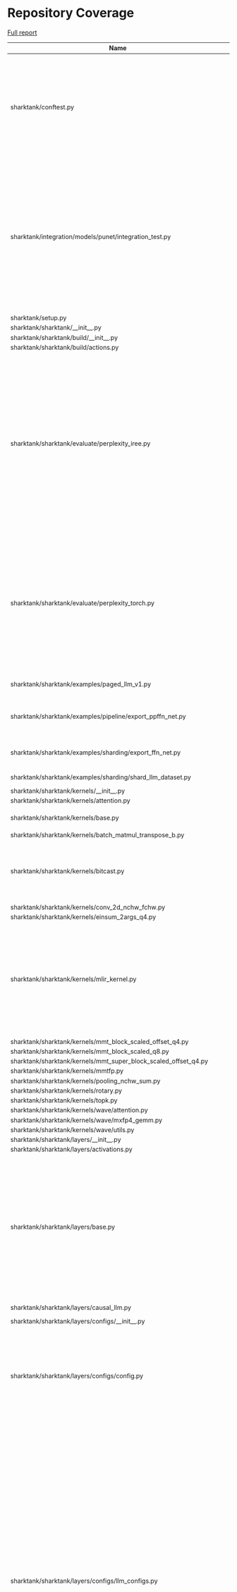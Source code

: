 # Repository Coverage

[Full report](https://htmlpreview.github.io/?https://github.com/vivekkhandelwal1/shark-ai/blob/python-coverage-comment-action-data/htmlcov/index.html)

| Name                                                                          |    Stmts |     Miss |   Cover |   Missing |
|------------------------------------------------------------------------------ | -------: | -------: | ------: | --------: |
| sharktank/conftest.py                                                         |      165 |       15 |     91% |352, 357, 364, 371, 446, 470, 475-478, 488, 493, 507, 531, 534-535 |
| sharktank/integration/models/punet/integration\_test.py                       |       94 |       57 |     39% |15-16, 21-31, 52-62, 70-80, 90-101, 110-121, 131-143, 150, 155-167, 174, 185-192, 210-220, 242-255 |
| sharktank/setup.py                                                            |       18 |       18 |      0% |      7-34 |
| sharktank/sharktank/\_\_init\_\_.py                                           |        4 |        1 |     75% |        15 |
| sharktank/sharktank/build/\_\_init\_\_.py                                     |        1 |        1 |      0% |         7 |
| sharktank/sharktank/build/actions.py                                          |       45 |       45 |      0% |     7-109 |
| sharktank/sharktank/evaluate/perplexity\_iree.py                              |      249 |      210 |     16% |70-91, 95-101, 106-128, 136-163, 171-208, 218-245, 250-295, 300-349, 352-407, 414-462, 475-529, 536-585, 589 |
| sharktank/sharktank/evaluate/perplexity\_torch.py                             |      181 |      144 |     20% |54-57, 61-67, 72-94, 113-139, 143-161, 165-229, 243-282, 296-352, 377-402, 406-446, 450 |
| sharktank/sharktank/examples/paged\_llm\_v1.py                                |       63 |       54 |     14% |32-116, 122 |
| sharktank/sharktank/examples/pipeline/export\_ppffn\_net.py                   |       83 |        5 |     94% |95, 144, 150, 174, 181 |
| sharktank/sharktank/examples/sharding/export\_ffn\_net.py                     |       59 |       13 |     78% |51-63, 82, 88, 113, 120 |
| sharktank/sharktank/examples/sharding/shard\_llm\_dataset.py                  |       23 |        3 |     87% |33, 36, 51 |
| sharktank/sharktank/kernels/\_\_init\_\_.py                                   |       13 |        0 |    100% |           |
| sharktank/sharktank/kernels/attention.py                                      |       22 |        2 |     91% |     40-75 |
| sharktank/sharktank/kernels/base.py                                           |       52 |        5 |     90% |136, 155-160 |
| sharktank/sharktank/kernels/batch\_matmul\_transpose\_b.py                    |       49 |        0 |    100% |           |
| sharktank/sharktank/kernels/bitcast.py                                        |       63 |       40 |     37% |58-69, 75-88, 97-108, 114-127, 136-139 |
| sharktank/sharktank/kernels/conv\_2d\_nchw\_fchw.py                           |       64 |        0 |    100% |           |
| sharktank/sharktank/kernels/einsum\_2args\_q4.py                              |      122 |        2 |     98% |   69, 179 |
| sharktank/sharktank/kernels/mlir\_kernel.py                                   |      204 |       18 |     91% |40, 43, 47, 112, 123, 129, 131, 220, 262, 269, 277, 321, 329, 369-374, 382 |
| sharktank/sharktank/kernels/mmt\_block\_scaled\_offset\_q4.py                 |       50 |        3 |     94% |     94-96 |
| sharktank/sharktank/kernels/mmt\_block\_scaled\_q8.py                         |       38 |        0 |    100% |           |
| sharktank/sharktank/kernels/mmt\_super\_block\_scaled\_offset\_q4.py          |       59 |        0 |    100% |           |
| sharktank/sharktank/kernels/mmtfp.py                                          |       41 |        2 |     95% |     68-69 |
| sharktank/sharktank/kernels/pooling\_nchw\_sum.py                             |       38 |        0 |    100% |           |
| sharktank/sharktank/kernels/rotary.py                                         |       31 |        0 |    100% |           |
| sharktank/sharktank/kernels/topk.py                                           |       30 |        0 |    100% |           |
| sharktank/sharktank/kernels/wave/attention.py                                 |       48 |        0 |    100% |           |
| sharktank/sharktank/kernels/wave/mxfp4\_gemm.py                               |       94 |        0 |    100% |           |
| sharktank/sharktank/kernels/wave/utils.py                                     |        9 |        0 |    100% |           |
| sharktank/sharktank/layers/\_\_init\_\_.py                                    |       15 |        0 |    100% |           |
| sharktank/sharktank/layers/activations.py                                     |        3 |        0 |    100% |           |
| sharktank/sharktank/layers/base.py                                            |      177 |       27 |     85% |131, 206-209, 224, 242, 259-260, 269, 298, 366-374, 385-398, 400, 404-407, 411, 417, 424 |
| sharktank/sharktank/layers/causal\_llm.py                                     |       69 |        6 |     91% |53, 57-62, 132 |
| sharktank/sharktank/layers/configs/\_\_init\_\_.py                            |        2 |        0 |    100% |           |
| sharktank/sharktank/layers/configs/config.py                                  |      172 |       16 |     91% |17, 139, 196, 205-211, 219, 234, 248-254, 267, 269, 289, 313 |
| sharktank/sharktank/layers/configs/llm\_configs.py                            |      402 |       78 |     81% |28-29, 214, 218, 222, 229, 231, 235, 237, 246, 249-252, 278-285, 295-298, 304-307, 311-316, 328-331, 342-343, 354-355, 446-447, 452, 543, 549-557, 566-578, 617, 639, 663-667, 703-706, 710-714 |
| sharktank/sharktank/layers/conv.py                                            |      100 |       61 |     39% |48, 58, 61, 63, 80, 95-110, 113-143, 157-172, 175-205 |
| sharktank/sharktank/layers/ffn\_block.py                                      |       26 |        0 |    100% |           |
| sharktank/sharktank/layers/ffn\_moe\_block.py                                 |       83 |       25 |     70% |65-73, 203-237, 243-246, 253-259 |
| sharktank/sharktank/layers/latent\_attention\_block.py                        |       55 |        4 |     93% |42, 62, 85-86 |
| sharktank/sharktank/layers/linear.py                                          |       42 |        4 |     90% |56, 67, 75, 83 |
| sharktank/sharktank/layers/mixture\_of\_experts\_block.py                     |       71 |        5 |     93% |48, 52, 60, 105-109 |
| sharktank/sharktank/layers/mmdit.py                                           |      103 |        0 |    100% |           |
| sharktank/sharktank/layers/modulation.py                                      |       21 |        0 |    100% |           |
| sharktank/sharktank/layers/norm.py                                            |       37 |        0 |    100% |           |
| sharktank/sharktank/layers/paged\_attention.py                                |      471 |       17 |     96% |136, 143-149, 210, 757, 1123, 1136, 1139, 1143, 1145, 1147, 1166, 1175-1181, 1185 |
| sharktank/sharktank/layers/paged\_llama\_attention\_block.py                  |      118 |        9 |     92% |115, 125, 162, 164, 166, 234, 250-252 |
| sharktank/sharktank/layers/rotary\_embedding.py                               |       55 |        0 |    100% |           |
| sharktank/sharktank/layers/rotary\_embedding\_hf.py                           |       78 |        0 |    100% |           |
| sharktank/sharktank/layers/testing.py                                         |       44 |        1 |     98% |       302 |
| sharktank/sharktank/layers/token\_embedding.py                                |       12 |        0 |    100% |           |
| sharktank/sharktank/models/\_\_init\_\_.py                                    |        7 |        0 |    100% |           |
| sharktank/sharktank/models/clip/\_\_init\_\_.py                               |        2 |        0 |    100% |           |
| sharktank/sharktank/models/clip/clip.py                                       |      206 |       31 |     85% |80, 123, 131, 143, 159-162, 171, 249, 326, 337, 340, 343, 397, 412, 439, 454, 487, 490, 493, 544-557, 568-570 |
| sharktank/sharktank/models/clip/export.py                                     |       27 |       10 |     63% |40-43, 51-59 |
| sharktank/sharktank/models/clip/export\_toy\_text\_model\_iree\_test\_data.py |       11 |        1 |     91% |        29 |
| sharktank/sharktank/models/clip/testing.py                                    |       67 |        4 |     94% |   175-179 |
| sharktank/sharktank/models/deepseek/testing.py                                |       22 |        0 |    100% |           |
| sharktank/sharktank/models/deepseek/toy\_deepseek.py                          |       33 |        9 |     73% | 82-92, 96 |
| sharktank/sharktank/models/dummy/\_\_init\_\_.py                              |        1 |        0 |    100% |           |
| sharktank/sharktank/models/dummy/dummy.py                                     |       39 |        0 |    100% |           |
| sharktank/sharktank/models/flux/\_\_init\_\_.py                               |        1 |        0 |    100% |           |
| sharktank/sharktank/models/flux/compile.py                                    |        1 |        0 |    100% |           |
| sharktank/sharktank/models/flux/export.py                                     |       55 |       24 |     56% |35-36, 56, 80, 95-98, 104-127 |
| sharktank/sharktank/models/flux/export\_flux\_transformer\_mlir.py            |       13 |       13 |      0% |      7-38 |
| sharktank/sharktank/models/flux/flux.py                                       |      233 |       29 |     88% |82-91, 117-121, 129, 135, 137, 142, 147, 152, 218, 222, 235, 242, 268-279, 288, 407 |
| sharktank/sharktank/models/flux/testing.py                                    |       54 |       10 |     81% |31, 154, 209-227 |
| sharktank/sharktank/models/grok/testing.py                                    |       22 |        0 |    100% |           |
| sharktank/sharktank/models/grok/toy\_grok.py                                  |       31 |        6 |     81% | 66-71, 75 |
| sharktank/sharktank/models/llama4/testing.py                                  |       41 |        1 |     98% |        17 |
| sharktank/sharktank/models/llama/testing.py                                   |       35 |        0 |    100% |           |
| sharktank/sharktank/models/llama/toy\_llama.py                                |       28 |        6 |     79% | 66-72, 76 |
| sharktank/sharktank/models/llm/\_\_init\_\_.py                                |        1 |        0 |    100% |           |
| sharktank/sharktank/models/llm/llm.py                                         |      135 |        4 |     97% |211, 273, 298, 301 |
| sharktank/sharktank/models/llm/testing.py                                     |       13 |       13 |      0% |      1-32 |
| sharktank/sharktank/models/punet/config.py                                    |       84 |       34 |     60% |70-82, 87-91, 98-122, 126-130 |
| sharktank/sharktank/models/punet/layers.py                                    |      324 |      191 |     41% |135-180, 195-226, 258, 280-285, 303-330, 341-355, 366-388, 393-397, 400-410, 418-444, 452-499, 513-519, 524-529, 616-624, 627-631, 654-659, 668-695, 720-725, 728, 738-739, 742-744 |
| sharktank/sharktank/models/punet/sharding.py                                  |       31 |        0 |    100% |           |
| sharktank/sharktank/models/punet/testing.py                                   |       65 |        0 |    100% |           |
| sharktank/sharktank/models/punet/tools/sample\_data.py                        |       26 |       21 |     19% |15-20, 33-46, 50-53 |
| sharktank/sharktank/models/t5/\_\_init\_\_.py                                 |        2 |        0 |    100% |           |
| sharktank/sharktank/models/t5/export.py                                       |       58 |       31 |     47% |37-41, 51-67, 92-100, 112-143 |
| sharktank/sharktank/models/t5/t5.py                                           |      344 |      103 |     70% |126, 160, 189, 236-240, 266-269, 272-284, 313, 326, 334-336, 347, 360, 436-448, 464-480, 517, 557-571, 591-597, 605-642, 649-655, 662, 710, 713, 719-753, 780, 787, 793, 801, 840-842, 850-861, 894-895, 901-905, 911, 926-927, 949-959, 985, 1013, 1018, 1023-1025, 1031, 1034 |
| sharktank/sharktank/models/t5/testing.py                                      |       22 |        0 |    100% |           |
| sharktank/sharktank/models/vae/config.py                                      |       39 |       13 |     67% |44-48, 54-62 |
| sharktank/sharktank/models/vae/layers.py                                      |       97 |        6 |     94% |48, 101, 103, 205, 231, 235 |
| sharktank/sharktank/models/vae/model.py                                       |       67 |        7 |     90% |24-25, 33, 63, 94, 108, 116 |
| sharktank/sharktank/models/vae/testing.py                                     |       14 |        0 |    100% |           |
| sharktank/sharktank/models/vae/tools/diffuser\_ref.py                         |       50 |       13 |     74% |39-60, 87, 104 |
| sharktank/sharktank/models/vae/tools/run\_vae.py                              |       75 |       47 |     37% |64-158, 162 |
| sharktank/sharktank/models/vae/tools/sample\_data.py                          |       14 |        5 |     64% |27-29, 39-40 |
| sharktank/sharktank/ops/\_\_init\_\_.py                                       |       12 |        0 |    100% |           |
| sharktank/sharktank/ops/\_registry.py                                         |      144 |        8 |     94% |108, 113, 229-232, 243, 278, 297 |
| sharktank/sharktank/ops/attention\_impls.py                                   |       48 |       29 |     40% |32-38, 43-54, 60-81, 88, 99 |
| sharktank/sharktank/ops/custom\_impls.py                                      |       86 |       22 |     74% |62-66, 84, 100, 119, 123-134, 149, 153-156, 179, 181, 183 |
| sharktank/sharktank/ops/default\_impls.py                                     |      508 |       92 |     82% |120, 122, 154, 156, 158, 191, 193, 195, 258-261, 293, 295, 309-310, 325-332, 346-353, 367, 372-390, 404, 414, 591, 593, 595, 597, 616, 635, 646-648, 687, 737, 808, 813, 818, 824, 856-863, 869, 958, 962, 1008, 1013-1030, 1035, 1040 |
| sharktank/sharktank/ops/qconv\_impls.py                                       |      123 |       31 |     75% |47, 53, 67-71, 88, 94, 109, 137-142, 168-177, 229, 252, 270-285, 298, 303, 310 |
| sharktank/sharktank/ops/qlinear\_impls.py                                     |       91 |       16 |     82% |40, 65, 84, 88, 102-105, 116-117, 143-144, 162, 165, 188-190, 209 |
| sharktank/sharktank/ops/quantized\_impls.py                                   |       21 |        7 |     67% |24-25, 32, 41, 49-52 |
| sharktank/sharktank/ops/shape.py                                              |       23 |        1 |     96% |        76 |
| sharktank/sharktank/ops/sharded\_impls.py                                     |      825 |       59 |     93% |220, 442, 484-486, 493, 501, 516, 541, 552-553, 560-561, 631-640, 690-698, 860, 873, 919, 938, 941, 946, 949, 1008-1010, 1070, 1087, 1096, 1105, 1132, 1146, 1156, 1180, 1207, 1209, 1219, 1221, 1286, 1442, 1651, 1658, 1777-1778, 1802, 1865, 1878, 1891, 1895, 1935-1936, 1941-1942 |
| sharktank/sharktank/ops/signatures.py                                         |      724 |      146 |     80% |101, 114, 120, 131, 142, 159, 164, 176, 195, 228, 247, 265, 280, 299, 317, 332, 350, 363, 369, 385, 398, 414, 428, 442-455, 467, 483-489, 495, 508, 523, 528-534, 540, 553, 559, 575, 616, 638, 646, 665, 673, 690, 698, 715, 721, 734, 748, 776, 789, 814, 840, 858, 864, 880, 897, 918, 937, 945, 956, 968, 986, 994, 1001-1007, 1013, 1026, 1034, 1052, 1058, 1071, 1081, 1102, 1116, 1135, 1139, 1148, 1159, 1173, 1184, 1195, 1217, 1225, 1241, 1257, 1276, 1286, 1303, 1312, 1323, 1329, 1342, 1353, 1366, 1372, 1383, 1391, 1407, 1415, 1431, 1437, 1448, 1473, 1485, 1491, 1504, 1510, 1523, 1529, 1542, 1548, 1561, 1567, 1578, 1584, 1597, 1603, 1616, 1628, 1646, 1660, 1699, 1707, 1723, 1729, 1740, 1746, 1757, 1771, 1798 |
| sharktank/sharktank/ops/utils.py                                              |       47 |        1 |     98% |        53 |
| sharktank/sharktank/pipelines/flux/\_\_init\_\_.py                            |        2 |        0 |    100% |           |
| sharktank/sharktank/pipelines/flux/flux\_pipeline.py                          |      137 |      109 |     20% |39-92, 120-132, 154-187, 209-227, 237, 243-245, 268-276, 294-316, 319, 338-367, 372-473, 477 |
| sharktank/sharktank/tools/import\_hf\_dataset.py                              |       16 |       10 |     38% | 33-54, 60 |
| sharktank/sharktank/tools/sharktank.py                                        |       37 |        3 |     92% |60, 65, 83 |
| sharktank/sharktank/transforms/dataset/\_\_init\_\_.py                        |        2 |        0 |    100% |           |
| sharktank/sharktank/transforms/dataset/dataset.py                             |        7 |        1 |     86% |        24 |
| sharktank/sharktank/transforms/dataset/sharding.py                            |       38 |       28 |     26% |32-34, 37-49, 54-68, 71 |
| sharktank/sharktank/types/\_\_init\_\_.py                                     |        5 |        0 |    100% |           |
| sharktank/sharktank/types/gguf\_interop/\_\_init\_\_.py                       |        2 |        0 |    100% |           |
| sharktank/sharktank/types/gguf\_interop/base.py                               |       70 |       50 |     29% |42-44, 48-61, 65-81, 99-104, 115-138, 142-163, 167-168 |
| sharktank/sharktank/types/gguf\_interop/layouts.py                            |      104 |       68 |     35% |47-49, 53-60, 64, 67, 107-110, 118-144, 157, 160, 170-217, 226-227, 230, 234, 237, 246-247, 250, 254, 257, 282-283, 287-300, 304, 307 |
| sharktank/sharktank/types/layout\_utils.py                                    |      111 |        8 |     93% |90, 125, 127, 204-207, 250, 259 |
| sharktank/sharktank/types/layouts.py                                          |      268 |       51 |     81% |113, 156-157, 162-163, 188-195, 282-294, 332, 337, 342, 391, 395, 471, 479, 487, 495, 508, 521, 529, 541, 544, 547-555, 558-568, 634, 642, 645, 662, 667 |
| sharktank/sharktank/types/ocp\_floats.py                                      |       82 |       18 |     78% |89-114, 159 |
| sharktank/sharktank/types/pipelining.py                                       |       32 |        0 |    100% |           |
| sharktank/sharktank/types/quantizers.py                                       |      329 |       59 |     82% |75-83, 94, 148, 240, 271-272, 275-276, 292-298, 309, 329-330, 341, 419-420, 429, 444, 450, 464, 470, 495, 497, 556, 558, 588, 592, 607-608, 625, 652, 661, 692, 694, 727, 731, 735, 758, 776, 783, 813-814, 818, 830-840 |
| sharktank/sharktank/types/sharding.py                                         |      158 |        8 |     95% |18, 34, 100, 137-148, 321 |
| sharktank/sharktank/types/tensors.py                                          |      849 |      151 |     82% |72-77, 87, 93, 103, 115, 126, 158-164, 184-185, 190, 219, 227, 248, 253, 258, 286, 290, 304, 315, 326, 331, 356, 374, 403, 407, 415-416, 427-429, 443-445, 469-471, 479-480, 510, 515-517, 522-524, 527-529, 571, 575, 592-593, 598, 654-656, 660, 662, 702, 714, 747-748, 753, 787, 791, 793, 817, 827, 836, 890-891, 914-915, 920-921, 1019, 1027, 1041-1045, 1119-1129, 1159-1160, 1178, 1180, 1182, 1190-1192, 1197, 1320, 1333, 1335-1340, 1342, 1344, 1355, 1358, 1360, 1370, 1373, 1402, 1443, 1464-1466, 1471, 1491-1501, 1527-1528, 1541, 1556, 1558, 1560, 1629, 1640-1641, 1649-1650, 1658-1659, 1665-1668, 1694-1695, 1822-1823, 1843, 1847-1848 |
| sharktank/sharktank/types/theta.py                                            |      310 |       45 |     85% |69, 77, 106, 110, 137-147, 167, 179-180, 209-210, 216, 231, 341-345, 405, 453-454, 477-478, 493-494, 514-515, 529-530, 547-548, 590-592, 596, 634-636, 641 |
| sharktank/sharktank/utils/\_\_init\_\_.py                                     |        1 |        0 |    100% |           |
| sharktank/sharktank/utils/azure.py                                            |       58 |       58 |      0% |     7-121 |
| sharktank/sharktank/utils/cli.py                                              |      109 |       66 |     39% |35-39, 72-178, 189-194, 205-217, 228-260, 275-296, 307, 320-323, 333, 346-358, 375-376, 378, 392, 397, 406-424 |
| sharktank/sharktank/utils/create\_cache.py                                    |        7 |        1 |     86% |        12 |
| sharktank/sharktank/utils/debugging.py                                        |       91 |       29 |     68% |46-63, 67-74, 81-83, 127, 138 |
| sharktank/sharktank/utils/evaluate.py                                         |       59 |       32 |     46% |29-48, 55, 69-88, 129-149 |
| sharktank/sharktank/utils/export.py                                           |       70 |        2 |     97% |  179, 212 |
| sharktank/sharktank/utils/export\_artifacts.py                                |      174 |      122 |     30% |22, 39-47, 61, 68, 75, 82, 89, 123-157, 211-231, 249-261, 265-271, 283-299, 323-362, 386-422, 446-459, 485-511, 533-539 |
| sharktank/sharktank/utils/hf.py                                               |       35 |       24 |     31% |26-54, 64-78 |
| sharktank/sharktank/utils/hf\_datasets.py                                     |       75 |       22 |     71% |37-55, 65, 73, 82-83, 88, 478-496, 500 |
| sharktank/sharktank/utils/io.py                                               |       39 |        9 |     77% |65-72, 83-86 |
| sharktank/sharktank/utils/iree.py                                             |      291 |       51 |     82% |37, 199-202, 279, 286, 300, 304, 308, 314-321, 327, 333, 339, 381, 552, 656-677, 692-699, 711-719, 742 |
| sharktank/sharktank/utils/load\_llm.py                                        |      199 |       94 |     53% |50-64, 69-81, 124, 169, 176, 179-188, 196, 198, 203-213, 223-241, 274, 294-299, 323-438 |
| sharktank/sharktank/utils/logging.py                                          |        6 |        1 |     83% |        17 |
| sharktank/sharktank/utils/math.py                                             |       12 |        0 |    100% |           |
| sharktank/sharktank/utils/misc.py                                             |       34 |        2 |     94% |    20, 73 |
| sharktank/sharktank/utils/patching.py                                         |       97 |       45 |     54% |16, 56, 60, 75-78, 87-93, 98, 108-133, 141-154, 157-168, 197, 231, 233, 238 |
| sharktank/sharktank/utils/random.py                                           |        8 |        0 |    100% |           |
| sharktank/sharktank/utils/testing.py                                          |      305 |      183 |     40% |146-262, 285-291, 302, 315-325, 338-362, 368-389, 405-414, 419-432, 436-440, 479-563, 590, 626-644, 692, 739, 744, 750-754, 762-765, 771-778, 786-790 |
| sharktank/sharktank/utils/tokenizer.py                                        |       64 |       43 |     33% |34-38, 42-46, 50, 54, 58, 63-66, 69-72, 76, 80-81, 85-110, 114-119 |
| sharktank/sharktank/utils/tree.py                                             |       47 |        2 |     96% |   51, 150 |
| sharktank/tests/evaluate/perplexity\_iree\_test.py                            |      125 |       83 |     34% |36-42, 50-64, 67-77, 87-92, 97-103, 108-114, 119-133, 138-144, 150-156, 167-173, 179-185, 196-201, 212-218, 223-229, 233 |
| sharktank/tests/evaluate/perplexity\_torch\_test.py                           |       62 |       40 |     35% |32-37, 40-50, 53-69, 74-79, 84-89, 94-101, 106-112, 116 |
| sharktank/tests/examples/main\_test.py                                        |       24 |        1 |     96% |        45 |
| sharktank/tests/examples/paged\_llm\_v1\_test.py                              |       16 |        5 |     69% |     33-37 |
| sharktank/tests/export\_ir/export\_test.py                                    |       38 |        0 |    100% |           |
| sharktank/tests/kernels/attention\_template\_test.py                          |       72 |        2 |     97% |  113, 130 |
| sharktank/tests/kernels/attention\_wave\_test.py                              |       23 |        2 |     91% |    25, 59 |
| sharktank/tests/kernels/batch\_matmul\_transpose\_b\_test.py                  |       85 |        6 |     93% |110-113, 126, 153 |
| sharktank/tests/kernels/conv\_2d\_nchw\_fchw\_test.py                         |       42 |        2 |     95% |    63, 91 |
| sharktank/tests/kernels/einsum\_q4\_test.py                                   |       69 |        3 |     96% |94, 120, 141 |
| sharktank/tests/kernels/mlir\_kernel\_test.py                                 |       21 |        0 |    100% |           |
| sharktank/tests/kernels/mmt\_block\_scaled\_offset\_q4\_test.py               |       46 |        3 |     93% |49, 79, 100 |
| sharktank/tests/kernels/mmt\_block\_scaled\_q8\_test.py                       |       43 |        3 |     93% |46, 74, 94 |
| sharktank/tests/kernels/mmt\_super\_block\_scaled\_offset\_q4\_test.py        |       71 |       20 |     72% |39-64, 97, 156, 174 |
| sharktank/tests/kernels/mmtfp\_test.py                                        |       60 |        4 |     93% |57, 81, 99, 125 |
| sharktank/tests/kernels/pooling\_nchw\_sum\_test.py                           |       42 |        2 |     95% |    58, 78 |
| sharktank/tests/kernels/rotary\_test.py                                       |       18 |        0 |    100% |           |
| sharktank/tests/kernels/topk\_test.py                                         |       31 |        0 |    100% |           |
| sharktank/tests/kernels/wave/mxfp4\_gemm\_test.py                             |       25 |        2 |     92% |    27, 64 |
| sharktank/tests/kernels/wave/wave\_utils\_test.py                             |       30 |        0 |    100% |           |
| sharktank/tests/layers/base\_test.py                                          |       22 |        0 |    100% |           |
| sharktank/tests/layers/configs\_test.py                                       |       11 |        0 |    100% |           |
| sharktank/tests/layers/kv\_cache\_test.py                                     |      138 |        0 |    100% |           |
| sharktank/tests/layers/linear\_test.py                                        |       82 |        1 |     99% |       196 |
| sharktank/tests/layers/mixture\_of\_experts\_block\_test.py                   |       58 |        1 |     98% |       329 |
| sharktank/tests/layers/mmdit\_test.py                                         |       56 |        1 |     98% |        96 |
| sharktank/tests/layers/paged\_llama\_attention\_block\_test.py                |       53 |       14 |     74% |90-130, 134 |
| sharktank/tests/layers/pipelined\_paged\_attention\_test.py                   |      102 |        0 |    100% |           |
| sharktank/tests/layers/pipelined\_sharded\_paged\_attention\_test.py          |      104 |        0 |    100% |           |
| sharktank/tests/layers/rotary\_embedding\_hf\_test.py                         |       87 |        0 |    100% |           |
| sharktank/tests/layers/rotary\_embedding\_test.py                             |       61 |        0 |    100% |           |
| sharktank/tests/layers/sharded\_conv2d\_with\_iree\_test.py                   |       78 |        0 |    100% |           |
| sharktank/tests/layers/sharded\_paged\_kv\_cache\_test.py                     |       93 |        0 |    100% |           |
| sharktank/tests/layers/sharded\_paged\_latent\_attention\_block\_test.py      |       73 |        0 |    100% |           |
| sharktank/tests/layers/sharded\_paged\_llama\_attention\_block\_test.py       |       77 |        0 |    100% |           |
| sharktank/tests/layers/sharded\_rotary\_embedding\_test.py                    |       29 |        0 |    100% |           |
| sharktank/tests/models/clip/clip\_test.py                                     |      251 |       53 |     79% |91, 96-111, 121, 131, 211-255, 300-327, 352-386, 395, 405 |
| sharktank/tests/models/deepseek/test\_deepseek.py                             |       47 |       13 |     72% |     76-99 |
| sharktank/tests/models/deepseek/test\_sharded.py                              |       87 |       12 |     86% |   169-204 |
| sharktank/tests/models/flux/flux\_test.py                                     |      155 |       59 |     62% |61-63, 82, 153-172, 176-182, 193-211, 220-238, 284, 291, 298-317, 327-353, 363, 372, 381-389, 393 |
| sharktank/tests/models/grok/test\_grok.py                                     |       25 |        0 |    100% |           |
| sharktank/tests/models/llama4/llama4\_test.py                                 |       60 |        8 |     87% |103-123, 137 |
| sharktank/tests/models/llama4/moe\_test.py                                    |       90 |        1 |     99% |       192 |
| sharktank/tests/models/llama/attention\_test.py                               |       59 |        1 |     98% |       189 |
| sharktank/tests/models/llama/benchmark\_amdgpu\_test.py                       |      135 |       85 |     37% |34, 37-48, 58-92, 95-105, 114-168, 193-208, 212-227, 231-250, 255-275, 282-352, 369-390, 396-414, 421-461, 476-491, 497-515, 519 |
| sharktank/tests/models/llama/quark\_parity\_test.py                           |       55 |       40 |     27% |21-22, 29-101, 105 |
| sharktank/tests/models/llama/rot\_emb\_test.py                                |       37 |        1 |     97% |        81 |
| sharktank/tests/models/llama/sharded\_llama\_test.py                          |      171 |        2 |     99% |  278, 337 |
| sharktank/tests/models/llama/test\_llama.py                                   |       48 |       11 |     77% |     77-97 |
| sharktank/tests/models/punet/resnet\_test.py                                  |       42 |        1 |     98% |        93 |
| sharktank/tests/models/punet/sharded\_resnet\_block\_with\_iree\_test.py      |       43 |       12 |     72% |    76-113 |
| sharktank/tests/models/punet/up\_down\_block\_test.py                         |       49 |        1 |     98% |       149 |
| sharktank/tests/models/t5/t5\_test.py                                         |      270 |       59 |     78% |80-108, 146-174, 187-221, 266, 280, 289, 298, 307, 316, 325, 435-477, 526, 535, 544, 553, 562 |
| sharktank/tests/models/vae/vae\_test.py                                       |      210 |      111 |     47% |61-96, 102-111, 116-125, 129-224, 249-263, 268-281, 356-447, 548-555, 564-568, 573-578, 584 |
| sharktank/tests/ops/ops\_test.py                                              |      585 |       30 |     95% |159-162, 227-233, 240-246, 253-260, 583-588, 983 |
| sharktank/tests/ops/pipeline\_parallelized\_test.py                           |      153 |        4 |     97% |57, 181, 193, 203 |
| sharktank/tests/ops/qconv\_test.py                                            |       94 |       12 |     87% |200-236, 240 |
| sharktank/tests/ops/sharded\_test.py                                          |     1358 |       20 |     99% |554-560, 642, 1779, 1782, 1786, 1809, 1813, 1983, 1987, 1996-1998, 2006, 2120 |
| sharktank/tests/pipelines/flux/flux\_pipeline\_test.py                        |       41 |       23 |     44% |25-27, 32-65, 77-121, 128, 135 |
| sharktank/tests/pytest\_fixtures\_test.py                                     |       19 |        0 |    100% |           |
| sharktank/tests/tools/sharktank\_test.py                                      |       19 |        0 |    100% |           |
| sharktank/tests/transforms/dataset\_transforms\_test.py                       |       32 |        1 |     97% |        86 |
| sharktank/tests/types/dataset\_test.py                                        |       94 |        1 |     99% |       178 |
| sharktank/tests/types/layout\_utils\_test.py                                  |       75 |        1 |     99% |       233 |
| sharktank/tests/types/layouts\_test.py                                        |       57 |        1 |     98% |       129 |
| sharktank/tests/types/quantizers\_test.py                                     |      226 |        1 |     99% |       493 |
| sharktank/tests/types/tensors\_test.py                                        |      164 |        1 |     99% |       221 |
| sharktank/tests/utils/iree\_test.py                                           |       56 |        6 |     89% | 69-73, 93 |
| sharktank/tests/utils/patching\_test.py                                       |       44 |        0 |    100% |           |
| sharktank/tests/utils/testing\_test.py                                        |       88 |        4 |     95% |   279-292 |
| sharktank/tests/utils/tree\_test.py                                           |       20 |        0 |    100% |           |
|                                                                     **TOTAL** | **20576** | **4100** | **80%** |           |


## Setup coverage badge

Below are examples of the badges you can use in your main branch `README` file.

### Direct image

[![Coverage badge](https://raw.githubusercontent.com/vivekkhandelwal1/shark-ai/python-coverage-comment-action-data/badge.svg)](https://htmlpreview.github.io/?https://github.com/vivekkhandelwal1/shark-ai/blob/python-coverage-comment-action-data/htmlcov/index.html)

This is the one to use if your repository is private or if you don't want to customize anything.

### [Shields.io](https://shields.io) Json Endpoint

[![Coverage badge](https://img.shields.io/endpoint?url=https://raw.githubusercontent.com/vivekkhandelwal1/shark-ai/python-coverage-comment-action-data/endpoint.json)](https://htmlpreview.github.io/?https://github.com/vivekkhandelwal1/shark-ai/blob/python-coverage-comment-action-data/htmlcov/index.html)

Using this one will allow you to [customize](https://shields.io/endpoint) the look of your badge.
It won't work with private repositories. It won't be refreshed more than once per five minutes.

### [Shields.io](https://shields.io) Dynamic Badge

[![Coverage badge](https://img.shields.io/badge/dynamic/json?color=brightgreen&label=coverage&query=%24.message&url=https%3A%2F%2Fraw.githubusercontent.com%2Fvivekkhandelwal1%2Fshark-ai%2Fpython-coverage-comment-action-data%2Fendpoint.json)](https://htmlpreview.github.io/?https://github.com/vivekkhandelwal1/shark-ai/blob/python-coverage-comment-action-data/htmlcov/index.html)

This one will always be the same color. It won't work for private repos. I'm not even sure why we included it.

## What is that?

This branch is part of the
[python-coverage-comment-action](https://github.com/marketplace/actions/python-coverage-comment)
GitHub Action. All the files in this branch are automatically generated and may be
overwritten at any moment.